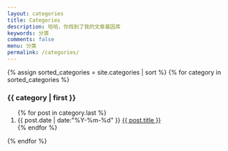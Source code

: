 ```yaml
---
layout: categories
title: Categories
description: 哈哈，你找到了我的文章基因库
keywords: 分类
comments: false
menu: 分类
permalink: /categories/
---
```


<section class="container posts-content">
    {% assign sorted_categories = site.categories | sort %}
    {% for category in sorted_categories %}
    <h3 id="{{ category[0] }}">{{ category | first }}</h3>
    <ol class="posts-list">
        {% for post in category.last %}
        <li class="posts-list-item">
            <span class="posts-list-meta">{{ post.date | date:"%Y-%m-%d" }}</span>
            <a class="posts-list-name" href="{{ site.url }}{{ post.url }}">{{ post.title }}</a>
        </li>
        {% endfor %}
    </ol>
    {% endfor %}
</section>
<!-- /section.content -->
